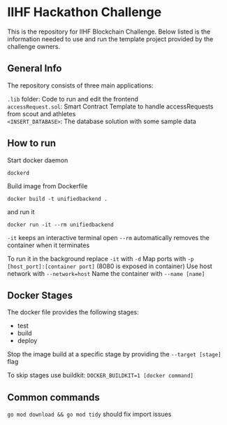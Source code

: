 # IIHF Hackathon Challenge

This is the repository for IIHF Blockchain Challenge. Below listed is the information needed to use and run the template project provided by the challenge owners.

## General Info

The repository consists of three main applications:

`.lib` folder: Code to run and edit the frontend <br />
`accessRequest.sol`: Smart Contract Template to handle accessRequests from scout and athletes <br />
`<INSERT_DATABASE>`: The database solution with some sample data <br />

## How to run

Start docker daemon

```
dockerd
```

Build image from Dockerfile

```
docker build -t unifiedbackend .
```

and run it

```
docker run -it --rm unifiedbackend
```

`-it` keeps an interactive terminal open
`--rm` automatically removes the container when it terminates

To run it in the background replace `-it` with `-d`
Map ports with `-p [host_port]:[container port]` (8080 is exposed in container)
Use host network with `--network=host`
Name the container with `--name [name]`

## Docker Stages

The docker file provides the following stages:

- test
- build
- deploy

Stop the image build at a specific stage by providing the
`--target [stage]` flag

To skip stages use buildkit:
`DOCKER_BUILDKIT=1 [docker command]`

## Common commands

`go mod download && go mod tidy` should fix import issues

